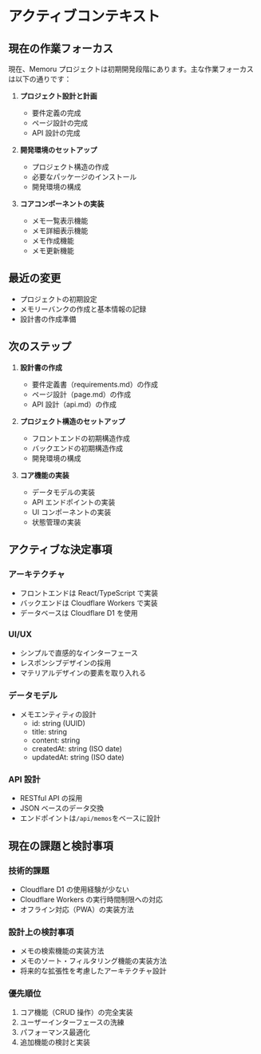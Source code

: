 # アクティブコンテキスト

## 現在の作業フォーカス

現在、Memoru プロジェクトは初期開発段階にあります。主な作業フォーカスは以下の通りです：

1. **プロジェクト設計と計画**

   - 要件定義の完成
   - ページ設計の完成
   - API 設計の完成

2. **開発環境のセットアップ**

   - プロジェクト構造の作成
   - 必要なパッケージのインストール
   - 開発環境の構成

3. **コアコンポーネントの実装**
   - メモ一覧表示機能
   - メモ詳細表示機能
   - メモ作成機能
   - メモ更新機能

## 最近の変更

- プロジェクトの初期設定
- メモリーバンクの作成と基本情報の記録
- 設計書の作成準備

## 次のステップ

1. **設計書の作成**

   - 要件定義書（requirements.md）の作成
   - ページ設計（page.md）の作成
   - API 設計（api.md）の作成

2. **プロジェクト構造のセットアップ**

   - フロントエンドの初期構造作成
   - バックエンドの初期構造作成
   - 開発環境の構成

3. **コア機能の実装**
   - データモデルの実装
   - API エンドポイントの実装
   - UI コンポーネントの実装
   - 状態管理の実装

## アクティブな決定事項

### アーキテクチャ

- フロントエンドは React/TypeScript で実装
- バックエンドは Cloudflare Workers で実装
- データベースは Cloudflare D1 を使用

### UI/UX

- シンプルで直感的なインターフェース
- レスポンシブデザインの採用
- マテリアルデザインの要素を取り入れる

### データモデル

- メモエンティティの設計
  - id: string (UUID)
  - title: string
  - content: string
  - createdAt: string (ISO date)
  - updatedAt: string (ISO date)

### API 設計

- RESTful API の採用
- JSON ベースのデータ交換
- エンドポイントは`/api/memos`をベースに設計

## 現在の課題と検討事項

### 技術的課題

- Cloudflare D1 の使用経験が少ない
- Cloudflare Workers の実行時間制限への対応
- オフライン対応（PWA）の実装方法

### 設計上の検討事項

- メモの検索機能の実装方法
- メモのソート・フィルタリング機能の実装方法
- 将来的な拡張性を考慮したアーキテクチャ設計

### 優先順位

1. コア機能（CRUD 操作）の完全実装
2. ユーザーインターフェースの洗練
3. パフォーマンス最適化
4. 追加機能の検討と実装
